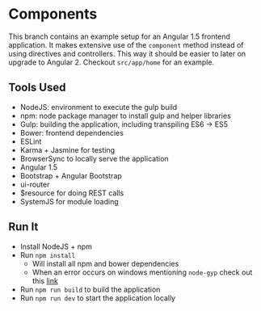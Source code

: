 # Components
This branch contains an example setup for an Angular 1.5 frontend application. It makes extensive use of the `component` method instead of using directives and controllers. This way it should be easier to later on upgrade to Angular 2. Checkout `src/app/home` for an example.

## Tools Used
* NodeJS: environment to execute the gulp build 
* npm: node package manager to install gulp and helper libraries   
* Gulp: building the application, including transpiling ES6 -> ES5
* Bower: frontend dependencies
* ESLint
* Karma + Jasmine for testing
* BrowserSync to locally serve the application
* Angular 1.5
* Bootstrap + Angular Bootstrap
* ui-router
* $resource for doing REST calls
* SystemJS for module loading
 
## Run It
* Install NodeJS + npm
* Run `npm install`
    * Will install all npm and bower dependencies
    * When an error occurs on windows mentioning `node-gyp` check out this [link](https://github.com/nodejs/node-gyp/issues/629#issuecomment-153196245)
* Run `npm run build` to build the application
* Run `npm run dev` to start the application locally
